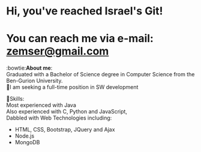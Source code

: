 # Hi, you've reached Israel's Git! 
# You can reach me via e-mail: zemser@gmail.com
:bowtie:**About me**:\
Graduated with a Bachelor of Science degree in Computer Science from the Ben-Gurion University.\
:mag_right:I am seeking a full-time position in SW development

:briefcase:Skills:\
Most experienced with Java\
Also experienced with C, Python and JavaScript,\
Dabbled with Web Technologies including:
- HTML, CSS, Bootstrap, JQuery and Ajax
- Node.js
- MongoDB


<!--
**zemser/zemser** is a ✨ _special_ ✨ repository because its `README.md` (this file) appears on your GitHub profile.

Here are some ideas to get you started:

- 🔭 I’m currently working on ...
- 🌱 I’m currently learning ...
- 👯 I’m looking to collaborate on ...
- 🤔 I’m looking for help with ...
- 💬 Ask me about ...
- 📫 How to reach me: ...
- 😄 Pronouns: ...
- ⚡ Fun fact: ...
-->
